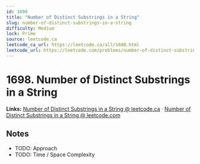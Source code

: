```yaml
--- 
id: 1698
title: "Number of Distinct Substrings in a String"
slug: number-of-distinct-substrings-in-a-string
difficulty: Medium
lock: Prime
source: leetcode.ca
leetcode_ca_url: https://leetcode.ca/all/1698.html
leetcode_url: https://leetcode.com/problems/number-of-distinct-substrings-in-a-string/
---
```


# 1698. Number of Distinct Substrings in a String

**Links:** [Number of Distinct Substrings in a String @ leetcode.ca](https://leetcode.ca/all/1698.html) · [Number of Distinct Substrings in a String @ leetcode.com](https://leetcode.com/problems/number-of-distinct-substrings-in-a-string/)

## Notes
- TODO: Approach
- TODO: Time / Space Complexity
